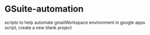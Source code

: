 # GSuite-automation
scripts to help automate gmailWorkspace environment
in google apps script, create a new blank project
